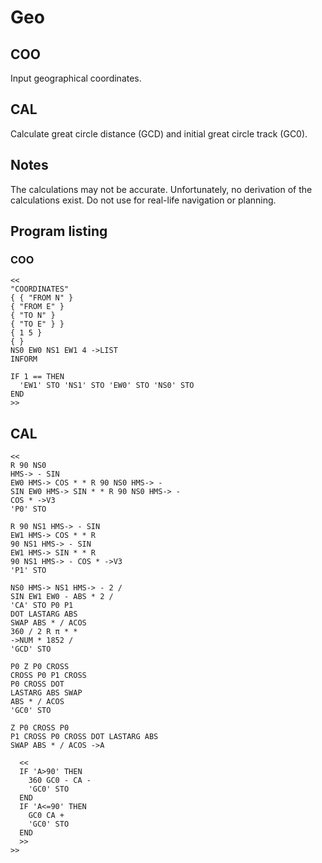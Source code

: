 # Geo

## COO
Input geographical coordinates.

## CAL
Calculate great circle distance (GCD) and initial great circle track (GC0).

## Notes
The calculations may not be accurate. Unfortunately, no derivation of the calculations exist. Do not use for real-life navigation or planning.

## Program listing

### COO
```
<<
"COORDINATES"
{ { "FROM N" }
{ "FROM E" }
{ "TO N" }
{ "TO E" } }
{ 1 5 }
{ }
NS0 EW0 NS1 EW1 4 ->LIST
INFORM

IF 1 == THEN
  'EW1' STO 'NS1' STO 'EW0' STO 'NS0' STO
END
>>
```

## CAL
```
<<
R 90 NS0
HMS-> - SIN
EW0 HMS-> COS * * R 90 NS0 HMS-> -
SIN EW0 HMS-> SIN * * R 90 NS0 HMS-> -
COS * ->V3
'P0' STO

R 90 NS1 HMS-> - SIN
EW1 HMS-> COS * * R
90 NS1 HMS-> - SIN
EW1 HMS-> SIN * * R
90 NS1 HMS-> - COS * ->V3
'P1' STO

NS0 HMS-> NS1 HMS-> - 2 /
SIN EW1 EW0 - ABS * 2 /
'CA' STO P0 P1
DOT LASTARG ABS
SWAP ABS * / ACOS
360 / 2 R π * *
->NUM * 1852 /
'GCD' STO

P0 Z P0 CROSS
CROSS P0 P1 CROSS
P0 CROSS DOT
LASTARG ABS SWAP
ABS * / ACOS
'GC0' STO

Z P0 CROSS P0
P1 CROSS P0 CROSS DOT LASTARG ABS
SWAP ABS * / ACOS ->A

  <<
  IF 'A>90' THEN
    360 GC0 - CA -
    'GC0' STO
  END
  IF 'A<=90' THEN
    GC0 CA +
    'GC0' STO
  END
  >>
>>
```
